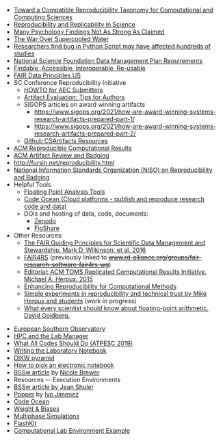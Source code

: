 <!-- reproducibility -->
  * [Toward a Compatible Reproducibility Taxonomy for Computational and Computing Sciences](https://doi.org/10.2172/1481626)
  * [Reproducibility and Replicability in Science](https://doi.org/10.17226/25303)
  * [Many Psychology Findings Not As Strong As Claimed](http://www.nytimes.com/2015/08/28/science/many-social-science-findings-not-as-strong-as-claimed-study-says.html)
  * [The War Over Supercooled Water](https://doi.org/10.1063/PT.6.1.20180822a)
  * [Researchers find bug in Python Script may have affected hundreds of studies](https://arstechnica.com/information-technology/2019/10/chemists-discover-cross-platform-python-scripts-not-so-cross-platform/)
  * [National Science Foundation Data Management Plan Requirements](https://www.nsf.gov/bfa/dias/policy/dmp.jsp)
  * [Findable, Accessible, Interoperable, Re-usable](https://doi.org/10.1038/sdata.2016.18)
  * [FAIR Data Principles US](https://gofair.us/)
  * SC Conference Reproducibility Initiative
    * [HOWTO for AEC Submitters](https://docs.google.com/document/d/1pqzPtLVIvwLwJsZwCb2r7yzWMaifudHe1Xvn42T4CcA/edit)
    * [Artifact Evaluation: Tips for Authors](https://blog.padhye.org/Artifact-Evaluation-Tips-for-Authors/)
    * SIGOPS articles on award winning artifacts
      - <https://www.sigops.org/2021/how-are-award-winning-systems-research-artifacts-prepared-part-1/>
      - <https://www.sigops.org/2021/how-are-award-winning-systems-research-artifacts-prepared-part-2/>
    * [Github CSArtifacts Resources](https://github.com/csartifacts/resources)
  * [ACM Reproducible Computational Results](http://toms.acm.org/replicated-computational-results.cfm)
  * [ACM Artifact Review and Badging](https://www.acm.org/publications/policies/artifact-review-and-badging-current)
  * <http://fursin.net/reproducibility.html>
  * [ National Information Standards Organization (NISO) on Reproducibility and Badging](https://www.niso.org/niso-io/2019/01/new-niso-project-badging-scheme-reproducibility-computational-and-computing)
  * Helpful Tools
     * [Floating Point Analysis Tools](http://fpanalysistools.org/)
     * [Code Ocean (Cloud platforms - publish and reproduce research code and data)](https://codeocean.com/)
     * DOIs and hosting of data, code, documents:
       - [Zenodo](https://zenodo.org/)
       - [FigShare](https://figshare.com/)
  * Other Resources:
    * [The FAIR Guiding Principles for Scientific Data Management and Stewardship. Mark D. Wilkinson, et al. 2016](https://doi.org/10.1038/sdata.2016.18)
    * [FAIR4RS](https://www.rd-alliance.org/groups/fair-for-research-software-fair4rs-wg/forum/) (previously linked to ~~www.rd-alliance.org/groups/fair-research-software-fair4rs-wg~~)
    * [Editorial: ACM TOMS Replicated Computational Results Initiative. Michael A. Heroux. 2015](http://dx.doi.org/10.1145/2743015)
    * [Enhancing Reproducibility for Computational Methods](https://doi.org/10.1126/science.aah6168)
    * [Simple experiments in reproducibility and technical trust by Mike Heroux and students](https://betterscientificsoftware.github.io/Trust-Tools/) (work in progress)
    * [What every scientist should know about floating-point arithmetic. David Goldberg.](https://doi.org/10.1145/103162.103163)
<!-- lab-notebooks -->
  * [European Southern Observatory](https://www.eso.org)
  * [HPC and the Lab Manager](https://bssw.io/blog_posts/hpc-and-the-lab-manager)
  * [What All Codes Should Do (ATPESC 2019)](https://www.youtube.com/watch?v=EaMCBLY1JPo&list=PLGj2a3KTwhRYIJydH7OSAOET4sz3gwmIC&index=4)
  * [Writing the Laboratory Notebook](https://files.eric.ed.gov/fulltext/ED344734.pdf)
  * [DIKW pyramid](https://en.wikipedia.org/wiki/DIKW_pyramid)
  * [How to pick an electronic notebook](https://doi.org/10.1038/d41586-018-05895-3)
  * [BSSw article](https://bssw.io/items/jupyter4science-better-practices-for-using-jupyter-notebooks-for-science) by [Nicole Brewer](https://bssw.io/fellows/nicole-brewer)
  * Resources -- Execution Environments
  * [BSSw article by Jean Shuler](https://bssw.io/items/executable-environments-for-software-data-and-publication)
  * [Popper](https://www.exascaleproject.org/event/popper/) by [Ivo Jimenez](https://bssw.io/fellows/ivo-jimenez)
  * [Code Ocean](https://codeocean.com/)
  * [Weight & Biases](https://wandb.ai/site)
  * [Multiphase Simulations](https://github.com/akashdhruv/Multiphase-Simulations)
  * [FlashKit](https://github.com/GWU-CFD/FlashKit)
  * [Computational Lab Environment Example](https://github.com/bssw-tutorial/lab-environment-2022-08-11-atpesc)
